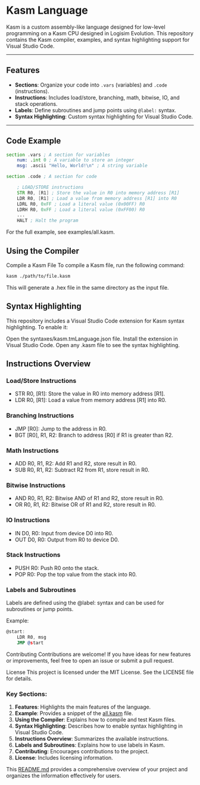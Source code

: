 # Kasm Language

Kasm is a custom assembly-like language designed for low-level programming on a Kasm CPU designed in Logisim Evolution. This repository contains the Kasm compiler, examples, and syntax highlighting support for Visual Studio Code.

---

## Features

- **Sections**: Organize your code into `.vars` (variables) and `.code` (instructions).
- **Instructions**: Includes load/store, branching, math, bitwise, IO, and stack operations.
- **Labels**: Define subroutines and jump points using `@label:` syntax.
- **Syntax Highlighting**: Custom syntax highlighting for Visual Studio Code.

---

## Code Example

```asm
section .vars ; A section for variables
    num: .int 0 ; A variable to store an integer
    msg: .ascii "Hello, World!\n" ; A string variable

section .code ; A section for code

    ; LOAD/STORE instructions
    STR R0, [R1] ; Store the value in R0 into memory address [R1]
    LDR R0, [R1] ; Load a value from memory address [R1] into R0
    LDRL R0, 0xFF ; Load a literal value (0x00FF) R0
    LDRH R0, 0xFF ; Load a literal value (0xFF00) R0
    ...
    HALT ; Halt the program
```
For the full example, see examples/all.kasm.

## Using the Compiler
Compile a Kasm File
To compile a Kasm file, run the following command:
```bash
kasm ./path/to/file.kasm
```

This will generate a .hex file in the same directory as the input file.

## Syntax Highlighting
This repository includes a Visual Studio Code extension for Kasm syntax highlighting. To enable it:

Open the syntaxes/kasm.tmLanguage.json file.
Install the extension in Visual Studio Code.
Open any .kasm file to see the syntax highlighting.

## Instructions Overview

### Load/Store Instructions
- STR R0, [R1]: Store the value in R0 into memory address [R1].
- LDR R0, [R1]: Load a value from memory address [R1] into R0.

### Branching Instructions
- JMP [R0]: Jump to the address in R0.
- BGT [R0], R1, R2: Branch to address [R0] if R1 is greater than R2.

### Math Instructions
- ADD R0, R1, R2: Add R1 and R2, store result in R0.
- SUB R0, R1, R2: Subtract R2 from R1, store result in R0.

### Bitwise Instructions
- AND R0, R1, R2: Bitwise AND of R1 and R2, store result in R0.
- OR R0, R1, R2: Bitwise OR of R1 and R2, store result in R0.

### IO Instructions
- IN D0, R0: Input from device D0 into R0.
- OUT D0, R0: Output from R0 to device D0.

### Stack Instructions
- PUSH R0: Push R0 onto the stack.
- POP R0: Pop the top value from the stack into R0.

### Labels and Subroutines
Labels are defined using the @label: syntax and can be used for subroutines or jump points.

Example:
```asm
@start:
    LDR R0, msg
    JMP @start
```
Contributing
Contributions are welcome! If you have ideas for new features or improvements, feel free to open an issue or submit a pull request.

License
This project is licensed under the MIT License. See the LICENSE file for details.


### Key Sections:
1. **Features**: Highlights the main features of the language.
2. **Example**: Provides a snippet of the [all.kasm](https://github.com/Klinefelters/Kasm/blob/main/examples/all.kasm) file.
3. **Using the Compiler**: Explains how to compile and test Kasm files.
4. **Syntax Highlighting**: Describes how to enable syntax highlighting in Visual Studio Code.
5. **Instructions Overview**: Summarizes the available instructions.
6. **Labels and Subroutines**: Explains how to use labels in Kasm.
7. **Contributing**: Encourages contributions to the project.
8. **License**: Includes licensing information.

This [README.md](https://github.com/Klinefelters/Kasm/blob/main/examples/all.kasm) provides a comprehensive overview of your project and organizes the information effectively for users.